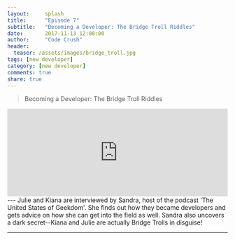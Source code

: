 ```yaml
---
layout:     splash
title:      "Episode 7"
subtitle:   "Becoming a Developer: The Bridge Troll Riddles"
date:       2017-11-13 12:00:00
author:     "Code Crush"
header:
  teaser: /assets/images/bridge_troll.jpg
tags: [new developer]
category: [new developer]
comments: true
share: true
---
```

>Becoming a Developer: The Bridge Troll Riddles
<!-- Becoming a Dev -->
<iframe frameborder='0' height='200px' scrolling='no' seamless src='https://embed.simplecast.com/11e92320?color=f5f5f5' width='100%'></iframe>
---
Julie and Kiana are interviewed by Sandra, host of the podcast 'The United States of
Geekdom'. She finds out how they became developers and gets advice on how she
can get into the field as well. Sandra also uncovers a dark secret--Kiana and
Julie are actually Bridge Trolls in disguise!

---
